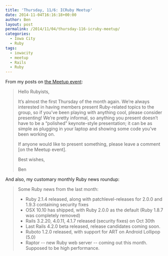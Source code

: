 ```yaml
---
title: 'Thursday, 11/6: ICRuby Meetup'
date: 2014-11-04T16:16:18+00:00
author: Ben
layout: post
permalink: /2014/11/04/thursday-116-icruby-meetup/
categories:
  - Iowa City
  - Ruby
tags:
  - iowacity
  - meetup
  - Rails
  - Ruby
---
```

From my posts on <a href="http://www.meetup.com/icruby/events/215464092/" target="_blank">the Meetup event</a>:

> Hello Rubyists,
> 
> It&#8217;s almost the first Thursday of the month again. We&#8217;re always interested in having members present Ruby-related topics to the group, so if you&#8217;ve been playing with anything cool, please consider presenting! We&#8217;re pretty informal, so anything you present doesn&#8217;t have to be a &#8220;polished&#8221; keynote-style presentation; it can be as simple as plugging in your laptop and showing some code you&#8217;ve been working on.
> 
> If anyone would like to present something, please leave a comment [on the Meetup event].
> 
> Best wishes,
> 
> Ben

And also, my customary monthly Ruby news roundup:

> Some Ruby news from the last month:
> 
>   * Ruby 2.1.4 released, along with patchlevel-releases for 2.0.0 and 1.9.3 containing security fixes
>   * OSX 10.10 has shipped, with Ruby 2.0.0 as the default (Ruby 1.8.7 was completely removed)
>   * Rails 3.2.20, 4.0.11, 4.1.7 released (security fixes) on Oct 30th
>   * Last Rails 4.2.0 beta released, release candidates coming soon.
>   * Ruboto 1.2.0 released, with support for ART on Android Lollipop (5.0)
>   * Raptor -- new Ruby web server -- coming out this month. Supposed to be high performance.